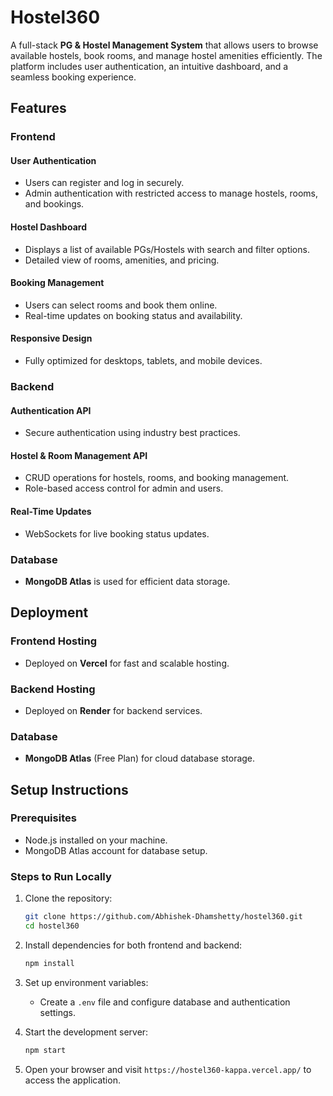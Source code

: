 # Hostel360
A full-stack **PG & Hostel Management System** that allows users to browse available hostels, book rooms, and manage hostel amenities efficiently. The platform includes user authentication, an intuitive dashboard, and a seamless booking experience.

## Features

### Frontend
#### User Authentication
- Users can register and log in securely.
- Admin authentication with restricted access to manage hostels, rooms, and bookings.

#### Hostel Dashboard
- Displays a list of available PGs/Hostels with search and filter options.
- Detailed view of rooms, amenities, and pricing.

#### Booking Management
- Users can select rooms and book them online.
- Real-time updates on booking status and availability.

#### Responsive Design
- Fully optimized for desktops, tablets, and mobile devices.

### Backend
#### Authentication API
- Secure authentication using industry best practices.

#### Hostel & Room Management API
- CRUD operations for hostels, rooms, and booking management.
- Role-based access control for admin and users.

#### Real-Time Updates
- WebSockets for live booking status updates.

### Database
- **MongoDB Atlas** is used for efficient data storage.

## Deployment

### Frontend Hosting
- Deployed on **Vercel** for fast and scalable hosting.

### Backend Hosting
- Deployed on **Render** for backend services.

### Database
- **MongoDB Atlas** (Free Plan) for cloud database storage.

## Setup Instructions

### Prerequisites
- Node.js installed on your machine.
- MongoDB Atlas account for database setup.

### Steps to Run Locally
1. Clone the repository:
   ```sh
   git clone https://github.com/Abhishek-Dhamshetty/hostel360.git
   cd hostel360
   ```
2. Install dependencies for both frontend and backend:
   ```sh
   npm install
   ```
3. Set up environment variables:
   - Create a `.env` file and configure database and authentication settings.

4. Start the development server:
   ```sh
   npm start
   ```

5. Open your browser and visit `https://hostel360-kappa.vercel.app/` to access the application.

